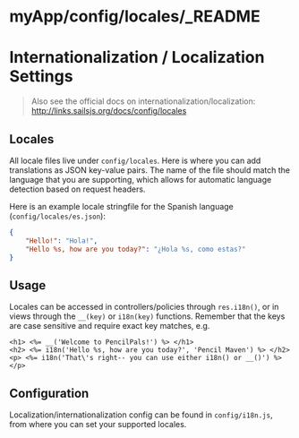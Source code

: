 # myApp/config/locales/_README

<docmeta name="uniqueID" value="READMEmd329624">
<docmeta name="displayName" value="_README">

# Internationalization / Localization Settings

> Also see the official docs on internationalization/localization:
> http://links.sailsjs.org/docs/config/locales

## Locales
All locale files live under `config/locales`. Here is where you can add translations
as JSON key-value pairs. The name of the file should match the language that you are supporting, which allows for automatic language detection based on request headers.

Here is an example locale stringfile for the Spanish language (`config/locales/es.json`):
```json
{
    "Hello!": "Hola!",
    "Hello %s, how are you today?": "¿Hola %s, como estas?"
}
```
## Usage
Locales can be accessed in controllers/policies through `res.i18n()`, or in views through the `__(key)` or `i18n(key)` functions.
Remember that the keys are case sensitive and require exact key matches, e.g.

```ejs
<h1> <%= __('Welcome to PencilPals!') %> </h1>
<h2> <%= i18n('Hello %s, how are you today?', 'Pencil Maven') %> </h2>
<p> <%= i18n('That\'s right-- you can use either i18n() or __()') %> </p>
```

## Configuration
Localization/internationalization config can be found in `config/i18n.js`, from where you can set your supported locales.
